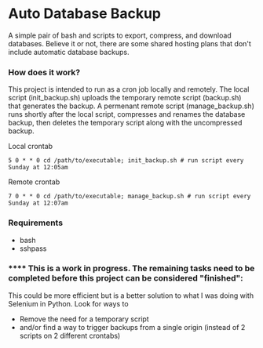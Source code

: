 # Auto Database Backup
A simple pair of bash and scripts to export, compress, and download databases. Believe it or not, there are some shared hosting plans that don't include automatic database backups.

### How does it work?
This project is intended to run as a cron job locally and remotely. The local script (init_backup.sh) uploads the temporary remote script (backup.sh) that generates the backup. A permenant remote script (manage_backup.sh) runs shortly after the local script, compresses and renames the database backup, then deletes the temporary script along with the uncompressed backup.

Local crontab
```
5 0 * * 0 cd /path/to/executable; init_backup.sh # run script every Sunday at 12:05am
````

Remote crontab
```
7 0 * * 0 cd /path/to/executable; manage_backup.sh # run script every Sunday at 12:07am
````

### Requirements 
* bash
* sshpass

### *\*\*\* This is a work in progress. The remaining tasks need to be completed before this project can be considered "finished":
This could be more efficient but is a better solution to what I was doing with Selenium in Python. Look for ways to
- Remove the need for a temporary script
- and/or find a way to trigger backups from a single origin (instead of 2 scripts on 2 different crontabs)